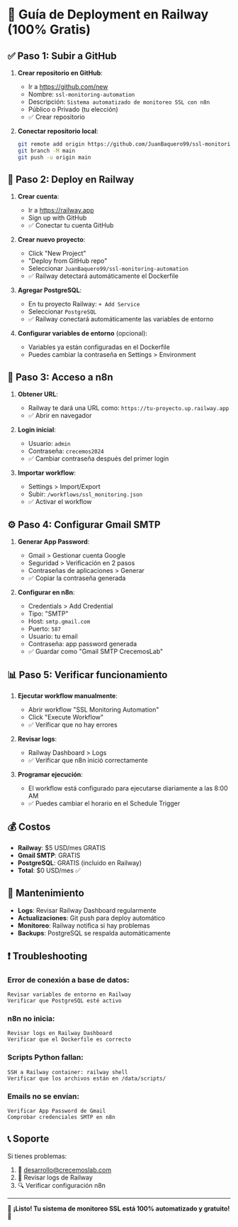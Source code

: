 # 🚀 Guía de Deployment en Railway (100% Gratis)

## ✅ Paso 1: Subir a GitHub

1. **Crear repositorio en GitHub**:
   - Ir a https://github.com/new
   - Nombre: `ssl-monitoring-automation`
   - Descripción: `Sistema automatizado de monitoreo SSL con n8n`
   - Público o Privado (tu elección)
   - ✅ Crear repositorio

2. **Conectar repositorio local**:
   ```bash
   git remote add origin https://github.com/JuanBaquero99/ssl-monitoring-automation.git
   git branch -M main
   git push -u origin main
   ```

## 🚂 Paso 2: Deploy en Railway

1. **Crear cuenta**:
   - Ir a https://railway.app
   - Sign up with GitHub
   - ✅ Conectar tu cuenta GitHub

2. **Crear nuevo proyecto**:
   - Click "New Project"
   - "Deploy from GitHub repo"
   - Seleccionar `JuanBaquero99/ssl-monitoring-automation`
   - ✅ Railway detectará automáticamente el Dockerfile

3. **Agregar PostgreSQL**:
   - En tu proyecto Railway: `+ Add Service`
   - Seleccionar `PostgreSQL`
   - ✅ Railway conectará automáticamente las variables de entorno

4. **Configurar variables de entorno** (opcional):
   - Variables ya están configuradas en el Dockerfile
   - Puedes cambiar la contraseña en Settings > Environment

## 🎯 Paso 3: Acceso a n8n

1. **Obtener URL**:
   - Railway te dará una URL como: `https://tu-proyecto.up.railway.app`
   - ✅ Abrir en navegador

2. **Login inicial**:
   - Usuario: `admin`
   - Contraseña: `crecemos2024`
   - ✅ Cambiar contraseña después del primer login

3. **Importar workflow**:
   - Settings > Import/Export
   - Subir: `/workflows/ssl_monitoring.json`
   - ✅ Activar el workflow

## ⚙️ Paso 4: Configurar Gmail SMTP

1. **Generar App Password**:
   - Gmail > Gestionar cuenta Google
   - Seguridad > Verificación en 2 pasos
   - Contraseñas de aplicaciones > Generar
   - ✅ Copiar la contraseña generada

2. **Configurar en n8n**:
   - Credentials > Add Credential
   - Tipo: "SMTP"
   - Host: `smtp.gmail.com`
   - Puerto: `587`
   - Usuario: tu email
   - Contraseña: app password generada
   - ✅ Guardar como "Gmail SMTP CrecemosLab"

## 📊 Paso 5: Verificar funcionamiento

1. **Ejecutar workflow manualmente**:
   - Abrir workflow "SSL Monitoring Automation"
   - Click "Execute Workflow"
   - ✅ Verificar que no hay errores

2. **Revisar logs**:
   - Railway Dashboard > Logs
   - ✅ Verificar que n8n inició correctamente

3. **Programar ejecución**:
   - El workflow está configurado para ejecutarse diariamente a las 8:00 AM
   - ✅ Puedes cambiar el horario en el Schedule Trigger

## 💰 Costos

- **Railway**: $5 USD/mes GRATIS
- **Gmail SMTP**: GRATIS
- **PostgreSQL**: GRATIS (incluido en Railway)
- **Total**: $0 USD/mes ✅

## 🔧 Mantenimiento

- **Logs**: Revisar Railway Dashboard regularmente
- **Actualizaciones**: Git push para deploy automático
- **Monitoreo**: Railway notifica si hay problemas
- **Backups**: PostgreSQL se respalda automáticamente

## ❗ Troubleshooting

### Error de conexión a base de datos:
```
Revisar variables de entorno en Railway
Verificar que PostgreSQL esté activo
```

### n8n no inicia:
```
Revisar logs en Railway Dashboard
Verificar que el Dockerfile es correcto
```

### Scripts Python fallan:
```
SSH a Railway container: railway shell
Verificar que los archivos están en /data/scripts/
```

### Emails no se envían:
```
Verificar App Password de Gmail
Comprobar credenciales SMTP en n8n
```

## 📞 Soporte

Si tienes problemas:
1. 📧 desarrollo@crecemoslab.com
2. 📱 Revisar logs de Railway
3. 🔍 Verificar configuración n8n

---
🎉 **¡Listo! Tu sistema de monitoreo SSL está 100% automatizado y gratuito!** 🎉
